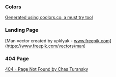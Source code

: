 ### Colors
[Generated using coolors.co, a must try tool](https://coolors.co)

### Landing Page

[Man vector created by upklyak - www.freepik.com](https://www.freepik.com/vectors/man)

### 404 Page

[404 - Page Not Found by  Chas Turansky](https://dribbble.com/shots/5905597-404-Page-Not-Found?utm_source=Clipboard_Shot&utm_campaign=chasturansky&utm_content=404%20-%20Page%20Not%20Found&utm_medium=Social_Share)